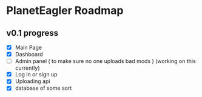 # PlanetEagler Roadmap

## v0.1 progress
- [x] Main Page
- [X] Dashboard
- [ ] Admin panel ( to make sure no one uploads bad mods ) (working on this currently)
- [X] Log in or sign up
- [x] Uploading api
- [x] database of some sort
